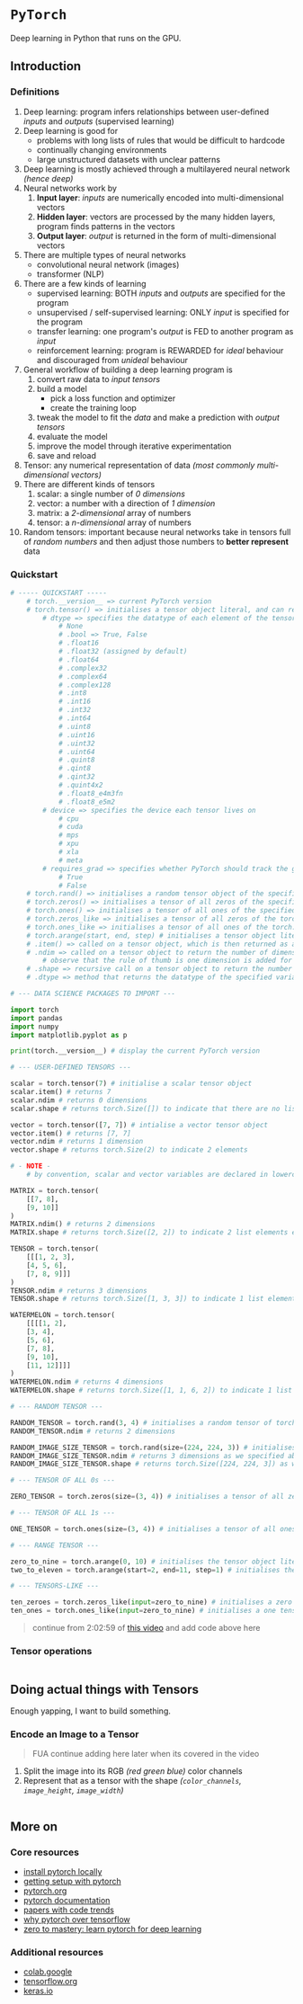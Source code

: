 # `PyTorch`

Deep learning in Python that runs on the GPU.

## Introduction

### Definitions

1. Deep learning: program infers relationships between user-defined *inputs* and *outputs* (supervised learning)
2. Deep learning is good for 
    * problems with long lists of rules that would be difficult to hardcode
    * continually changing environments 
    * large unstructured datasets with unclear patterns
3. Deep learning is mostly achieved through a multilayered neural network *(hence deep)*
4. Neural networks work by
    1. **Input layer**: *inputs* are numerically encoded into multi-dimensional vectors
    2. **Hidden layer**: vectors are processed by the many hidden layers, program finds patterns in the vectors
    3. **Output layer**: *output* is returned in the form of multi-dimensional vectors
5. There are multiple types of neural networks
    * convolutional neural network (images)
    * transformer (NLP)
6. There are a few kinds of learning
    * supervised learning: BOTH *inputs* and *outputs* are specified for the program
    * unsupervised / self-supervised learning: ONLY *input* is specified for the program
    * transfer learning: one program's *output* is FED to another program as *input*
    * reinforcement learning: program is REWARDED for *ideal* behaviour and discouraged from *unideal* behaviour
7. General workflow of building a deep learning program is
    1. convert raw data to *input tensors*
    2. build a model
        * pick a loss function and optimizer
        * create the training loop
    3. tweak the model to fit the *data* and make a prediction with *output tensors*
    4. evaluate the model
    5. improve the model through iterative experimentation
    6. save and reload
8. Tensor: any numerical representation of data *(most commonly multi-dimensional vectors)*
9. There are different kinds of tensors
   1. scalar: a single number of *0 dimensions*
   2. vector: a number with a direction of *1 dimension*
   3. matrix: a *2-dimensional* array of numbers
   4. tensor: a *n-dimensional* array of numbers
10. Random tensors: important because neural networks take in tensors full of *random numbers* and then adjust those numbers to **better represent** data

### Quickstart

```py
# ----- QUICKSTART -----
    # torch.__version__ => current PyTorch version
    # torch.tensor() => initialises a tensor object literal, and can receive additional arguments
        # dtype => specifies the datatype of each element of the tensor
            # None
            # .bool => True, False
            # .float16
            # .float32 (assigned by default)
            # .float64
            # .complex32
            # .complex64
            # .complex128
            # .int8
            # .int16
            # .int32
            # .int64
            # .uint8
            # .uint16
            # .uint32
            # .uint64
            # .quint8
            # .qint8
            # .qint32
            # .quint4x2
            # .float8_e4m3fn
            # .float8_e5m2
        # device => specifies the device each tensor lives on
            # cpu
            # cuda
            # mps
            # xpu
            # xla
            # meta
        # requires_grad => specifies whether PyTorch should track the gradient of a tensor when it undergoes numerical calculations
            # True
            # False
    # torch.rand() => initialises a random tensor object of the specified torch.Size()
    # torch.zeros() => initialises a tensor of all zeros of the specified torch.Size()
    # torch.ones() => initialises a tensor of all ones of the specified torch.Size()
    # torch.zeros_like => initialises a tensor of all zeros of the torch.Size() from another specified tensor
    # torch.ones_like => initialises a tensor of all ones of the torch.Size() from another specified tensor
    # torch.arange(start, end, step) # initialises a tensor object literal from a range created from the specified start, end and step
    # .item() => called on a tensor object, which is then returned as a value literal (integer, list literal etc.)
    # .ndim => called on a tensor object to return the number of dimensions a given tensor has
        # observe that the rule of thumb is one dimension is added for every degree of [] square bracket nesting within a tensor object
    # .shape => recursive call on a tensor object to return the number of list elements within a given tensor
    # .dtype => method that returns the datatype of the specified variable it is called upon, PyTorch assigns the default datatype of .float32 if unspecified

# --- DATA SCIENCE PACKAGES TO IMPORT ---

import torch 
import pandas
import numpy
import matplotlib.pyplot as p

print(torch.__version__) # display the current PyTorch version

# --- USER-DEFINED TENSORS ---

scalar = torch.tensor(7) # initialise a scalar tensor object
scalar.item() # returns 7
scalar.ndim # returns 0 dimensions
scalar.shape # returns torch.Size([]) to indicate that there are no list elements

vector = torch.tensor([7, 7]) # intialise a vector tensor object
vector.item() # returns [7, 7]
vector.ndim # returns 1 dimension
vector.shape # returns torch.Size(2) to indicate 2 elements

# - NOTE -
    # by convention, scalar and vector variables are declared in lowercase while matrix and tensor variables are declared in UPPERCASE

MATRIX = torch.tensor(
    [[7, 8], 
    [9, 10]]
)
MATRIX.ndim() # returns 2 dimensions
MATRIX.shape # returns torch.Size([2, 2]) to indicate 2 list elements each containing 2 elements

TENSOR = torch.tensor(
    [[[1, 2, 3],
    [4, 5, 6],
    [7, 8, 9]]]
)
TENSOR.ndim # returns 3 dimensions
TENSOR.shape # returns torch.Size([1, 3, 3]) to indicate 1 list element which contains 3 list elements which contain 3 elements each

WATERMELON = torch.tensor(
    [[[[1, 2],
    [3, 4],
    [5, 6],
    [7, 8],
    [9, 10],
    [11, 12]]]]
)
WATERMELON.ndim # returns 4 dimensions
WATERMELON.shape # returns torch.Size([1, 1, 6, 2]) to indicate 1 list element that contains 1 list element that contains 6 list elements which then contains 2 elements each

# --- RANDOM TENSOR ---

RANDOM_TENSOR = torch.rand(3, 4) # initialises a random tensor of torch.Size([3, 4])
RANDOM_TENSOR.ndim # returns 2 dimensions

RANDOM_IMAGE_SIZE_TENSOR = torch.rand(size=(224, 224, 3)) # initialises a random tensor with a similar shape to an image tensor, specifying the height, width and color channel
RANDOM_IMAGE_SIZE_TENSOR.ndim # returns 3 dimensions as we specified above
RANDOM_IMAGE_SIZE_TENSOR.shape # returns torch.Size([224, 224, 3]) as we specified above

# --- TENSOR OF ALL 0s ---

ZERO_TENSOR = torch.zeros(size=(3, 4)) # initialises a tensor of all zeros of the torch.Size([3, 4])

# --- TENSOR OF ALL 1s ---

ONE_TENSOR = torch.ones(size=(3, 4)) # initialises a tensor of all ones of the torch.Size([3, 4])

# --- RANGE TENSOR ---

zero_to_nine = torch.arange(0, 10) # initialises the tensor object literal tensor([0, 1, 2, 3, 4, 5, 6, 7, 8, 9])
two_to_eleven = torch.arange(start=2, end=11, step=1) # initialises the tensor object literal tensor([2, 3, 4, 5, 6, 7, 8, 9, 10, 11])

# --- TENSORS-LIKE ---

ten_zeroes = torch.zeros_like(input=zero_to_nine) # initialises a zero tensor of the same shape as the specified input tensor
ten_ones = torch.ones_like(input=zero_to_nine) # initialises a one tensor of the same shape as the specified input tensor
```

> continue from 2:02:59 of [this video](https://youtu.be/Z_ikDlimN6A?si=40CGjign3YYuEN3D) and add code above here

### Tensor operations

```py

```

## Doing actual things with Tensors

Enough yapping, I want to build something.

### Encode an Image to a Tensor

> FUA continue adding here later when its covered in the video

1. Split the image into its RGB *(red green blue)* color channels
2. Represent that as a tensor with the shape *(`color_channels`, `image_height`, `image_width`)*

```py

```

## More on

### Core resources

* [install pytorch locally](https://pytorch.org/get-started/locally/)
* [getting setup with pytorch](https://github.com/mrdbourke/pytorch-deep-learning/blob/main/SETUP.md)
* [pytorch.org](https://pytorch.org/)
* [pytorch documentation](https://pytorch.org/docs/stable/index.html)
* [papers with code trends](https://paperswithcode.com/trends)
* [why pytorch over tensorflow](https://www.reddit.com/r/MLQuestions/comments/112sege/pytorch_vs_tensorflow/)
* [zero to mastery: learn pytorch for deep learning](https://www.learnpytorch.io/)

### Additional resources

* [colab.google](https://colab.google/)
* [tensorflow.org](https://www.tensorflow.org/)
* [keras.io](https://keras.io/)
